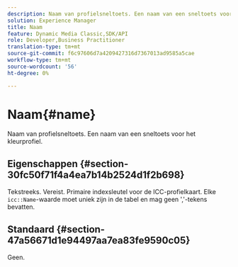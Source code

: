 ```yaml
---
description: Naam van profielsneltoets. Een naam van een sneltoets voor het kleurprofiel.
solution: Experience Manager
title: Naam
feature: Dynamic Media Classic,SDK/API
role: Developer,Business Practitioner
translation-type: tm+mt
source-git-commit: f6c97606d7a4209427316d7367013ad9585a5cae
workflow-type: tm+mt
source-wordcount: '56'
ht-degree: 0%

---
```



# Naam{#name}

Naam van profielsneltoets. Een naam van een sneltoets voor het kleurprofiel.

## Eigenschappen {#section-30fc50f71f4a4ea7b14b2524d1f2b698}

Tekstreeks. Vereist. Primaire indexsleutel voor de ICC-profielkaart. Elke `icc::Name`-waarde moet uniek zijn in de tabel en mag geen &#39;,&#39;-tekens bevatten.

## Standaard {#section-47a56671d1e94497aa7ea83fe9590c05}

Geen.
